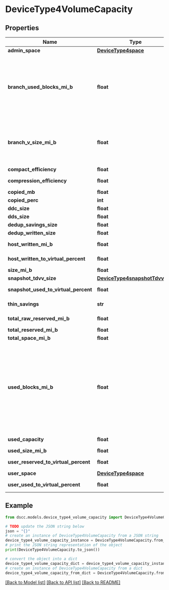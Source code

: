 # DeviceType4VolumeCapacity


## Properties

Name | Type | Description | Notes
------------ | ------------- | ------------- | -------------
**admin_space** | [**DeviceType4space**](DeviceType4space.md) |  | [optional] 
**branch_used_blocks_mi_b** | **float** | Branch used blocks size in MiB. This attribute contains the used space of the base volume and its Read-Only snapshots. This field is relevant for the system OS version 10.3.0 and above. | [optional] 
**branch_v_size_mi_b** | **float** | Branch virtual size in MiB. This attribute contains the provisioned or virtual size of the base volume and its Read-Only snapshots. | [optional] 
**compact_efficiency** | **float** | Compact Efficiency | [optional] 
**compression_efficiency** | **float** | Compression Efficiency | [optional] 
**copied_mb** | **float** | Copied MB | [optional] 
**copied_perc** | **int** | Copied Perecentage | [optional] 
**ddc_size** | **float** |  | [optional] 
**dds_size** | **float** |  | [optional] 
**dedup_savings_size** | **float** |  | [optional] 
**dedup_written_size** | **float** |  | [optional] 
**host_written_mi_b** | **float** | Host written data size in MiB. | [optional] 
**host_written_to_virtual_percent** | **float** | Host written to virtual percent | [optional] 
**size_mi_b** | **float** | Size in MiB &#x60;Filter, Sort&#x60; | [optional] 
**snapshot_tdvv_size** | [**DeviceType4snapshotTdvvsize**](DeviceType4snapshotTdvvsize.md) |  | [optional] 
**snapshot_used_to_virtual_percent** | **float** | Snapshot used to virtual percent | [optional] 
**thin_savings** | **str** | Thin savings for the detailed volume object | [optional] 
**total_raw_reserved_mi_b** | **float** | Total Raw Reserved Space in MiB | [optional] 
**total_reserved_mi_b** | **float** | Description | [optional] 
**total_space_mi_b** | **float** | Total Space in MiB | [optional] 
**used_blocks_mi_b** | **float** | Used Blocks Size in MiB. This attribute contains the used space of the base volume and its Read-Only snapshots. This field is relevant for the system OS versions equal and below 10.2.x. For the system OS version 10.3.0 and above, please refer the field branchUsedBlocksMiB. | [optional] 
**used_capacity** | **float** | Used volume capacity. &#x60;Filter, Sort&#x60; | [optional] 
**used_size_mi_b** | **float** | Used Size in MiB | [optional] 
**user_reserved_to_virtual_percent** | **float** | User reseved to virtual percent | [optional] 
**user_space** | [**DeviceType4space**](DeviceType4space.md) |  | [optional] 
**user_used_to_virtual_percent** | **float** | User used to virtual percent | [optional] 

## Example

```python
from dscc.models.device_type4_volume_capacity import DeviceType4VolumeCapacity

# TODO update the JSON string below
json = "{}"
# create an instance of DeviceType4VolumeCapacity from a JSON string
device_type4_volume_capacity_instance = DeviceType4VolumeCapacity.from_json(json)
# print the JSON string representation of the object
print(DeviceType4VolumeCapacity.to_json())

# convert the object into a dict
device_type4_volume_capacity_dict = device_type4_volume_capacity_instance.to_dict()
# create an instance of DeviceType4VolumeCapacity from a dict
device_type4_volume_capacity_from_dict = DeviceType4VolumeCapacity.from_dict(device_type4_volume_capacity_dict)
```
[[Back to Model list]](../README.md#documentation-for-models) [[Back to API list]](../README.md#documentation-for-api-endpoints) [[Back to README]](../README.md)


